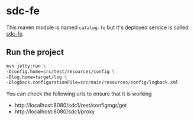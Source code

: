 # sdc-fe

This maven module is named `catalog-fe` but it's deployed service is called [sdc-fe](https://git.onap.org/oom/tree/kubernetes/sdc/components/sdc-fe).

## Run the project
``` bash
mvn jetty:run \
-Dconfig.home=src/test/resources/config \
-Dlog.home=target/log \
-Dlogback.configurationFile=src/main/resources/config/logback.xml
```

You can check the following urls to ensure that it is working
- http://localhost:8080/sdc1/rest/configmgr/get
- http://localhost:8080/sdc1/proxy
